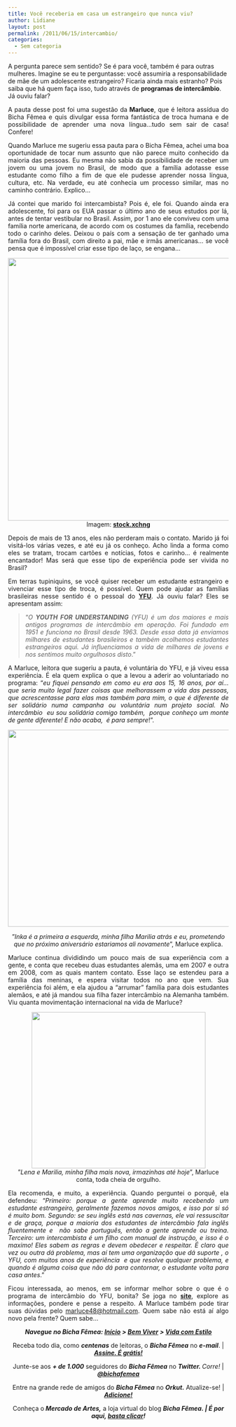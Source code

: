 ```yaml
---
title: Você receberia em casa um estrangeiro que nunca viu?
author: Lidiane
layout: post
permalink: /2011/06/15/intercambio/
categories:
  - Sem categoria
---
```

A pergunta parece sem sentido? Se é para você, também é para outras mulheres. Imagine se eu te perguntasse: você assumiria a responsabilidade de mãe de um adolescente estrangeiro? Ficaria ainda mais estranho? Pois saiba que há quem faça isso, tudo através de **programas de intercâmbio**. Já ouviu falar?

<p style="text-align: justify;">
  A pauta desse post foi uma sugestão da <strong>Marluce</strong>, que é leitora assídua do Bicha Fêmea e quis divulgar essa forma fantástica de troca humana e de possibilidade de aprender uma nova língua…tudo sem sair de casa! Confere!
</p>

<!--more-->

<p style="text-align: justify;">
  Quando Marluce me sugeriu essa pauta para o Bicha Fêmea, achei uma boa oportunidade de tocar num assunto que não parece muito conhecido da maioria das pessoas. Eu mesma não sabia da possibilidade de receber um jovem ou uma jovem no Brasil, de modo que a família adotasse esse estudante como filho a fim de que ele pudesse aprender nossa língua, cultura, etc. Na verdade, eu até conhecia um processo similar, mas no caminho contrário. Explico…
</p>

<p style="text-align: justify;">
  Já contei que marido foi intercambista? Pois é, ele foi. Quando ainda era adolescente, foi para os EUA passar o último ano de seus estudos por lá, antes de tentar vestibular no Brasil. Assim, por 1 ano ele conviveu com uma família norte americana, de acordo com os costumes da família, recebendo todo o carinho deles. Deixou o país com a sensação de ter ganhado uma família fora do Brasil, com direito a pai, mãe e irmãs americanas… se você pensa que é impossível criar esse tipo de laço, se engana…
</p>

<p style="text-align: center;">
  <a href="https://www.trololodemulher.com.br/2011/06/mapa.jpg"><img class="alignnone size-full wp-image-6523" title="mapa" src="https://www.trololodemulher.com.br/2011/06/mapa.jpg" alt="" width="600" height="600" /></a><br /> Imagem: <strong><a href="http://www.sxc.hu/" target="_blank" rel="noopener noreferrer">stock.xchng</a></strong>
</p>

<p style="text-align: justify;">
  Depois de mais de 13 anos, eles não perderam mais o contato. Marido já foi visitá-los várias vezes, e até eu já os conheço. Acho linda a forma como eles se tratam, trocam cartões e notícias, fotos e carinho… é realmente encantador! Mas será que esse tipo de experiência pode ser vivida no Brasil?
</p>

<p style="text-align: justify;">
  Em terras tupiniquins, se você quiser receber um estudante estrangeiro e vivenciar esse tipo de troca, é possível. Quem pode ajudar as famílias brasileiras nesse sentido é o pessoal do <strong><a href="http://www.yfu.com.br/index.shtml" target="_blank" rel="noopener noreferrer">YFU</a></strong>. Já ouviu falar? Eles se apresentam assim:
</p>

> <p style="text-align: justify;">
>   “<em>O <strong>YOUTH FOR UNDERSTANDING</strong> (YFU) é um dos maiores e mais antigos programas de intercâmbio em operação. Foi fundado em 1951 e funciona no Brasil desde 1963. Desde essa data já enviamos milhares de estudantes brasileiros e também acolhemos estudantes estrangeiros aqui. Já influenciamos a vida de milhares de jovens e nos sentimos muito orgulhosos disto</em>.”
> </p>

<p style="text-align: justify;">
  A Marluce, leitora que sugeriu a pauta, é voluntária do YFU, e já viveu essa experiência. É ela quem explica o que a levou a aderir ao voluntariado no programa: “<em>eu fiquei pensando em como eu era aos 15, 16 anos, por aí… que seria muito legal fazer coisas que melhorassem a vida das pessoas, que acrescentasse para elas mas também para mim, o que é diferente de ser solidário numa campanha ou voluntária num projeto social. No intercâmbio  eu sou solidária comigo também,  porque conheço um monte de gente diferente! E não acaba,  é para sempre</em>!”.
</p>

<p style="text-align: center;">
  <a href="https://www.trololodemulher.com.br/2011/06/intercambio.jpg"><img class="alignnone size-full wp-image-6521" title="intercâmbio" src="https://www.trololodemulher.com.br/2011/06/intercambio.jpg" alt="" width="600" height="450" /></a>
</p>

<p style="text-align: center;">
  ”<em>Inka é a primeira a esquerda, minha filha Marilia atrás e eu, prometendo que no próximo aniversário estariamos ali novamente</em>”, Marluce explica.
</p>

<p style="text-align: justify;">
  Marluce continua divididindo um pouco mais de sua experiência com a gente, e conta que recebeu duas estudantes alemãs, uma em 2007 e outra em 2008, com as quais mantem contato. Esse laço se estendeu para a família das meninas, e espera visitar todos no ano que vem. Sua experiência foi além, e ela ajudou a “arrumar” família para dois estudantes alemãos, e até já mandou sua filha fazer intercâmbio na Alemanha também. Viu quanta movimentação internacional na vida de Marluce?
</p>

<p style="text-align: center;">
  <a href="https://www.trololodemulher.com.br/2011/06/intercambio1.jpg"><img class="alignnone size-full wp-image-6522" title="intercâmbio[1]" src="https://www.trololodemulher.com.br/2011/06/intercambio1.jpg" alt="" width="397" height="357" /></a><br /> ”<em>Lena e Marilia, minha filha mais nova, irmazinhas até hoje</em>”, Marluce conta, toda cheia de orgulho.
</p>

<p style="text-align: justify;">
  Ela recomenda, e muito, a experiência. Quando perguntei o porquê, ela defendeu: “<em>Primeiro: porque a gente aprende muito recebendo um estudante estrangeiro, geralmente fazemos novos amigos, e isso por si só é muito bom. Segundo: se seu inglês está nas cavernas, ele vai ressuscitar e de graça, porque a maioria dos estudantes de intercâmbio fala inglês fluentemente e  não sabe português, então a gente aprende ou treina. Terceiro: um intercambista é um filho com manual de instrução, e isso é o maximo! Eles sabem as regras e devem obedecer e respeitar. É claro que vez ou outra dá problema, mas aí tem uma organização que dá suporte , o YFU, com muitos anos de experiência  e que resolve qualquer problema, e quando é alguma coisa que não dá para contornar, o estudante volta para casa antes</em>.”
</p>

<p style="text-align: justify;">
  Ficou interessada, ao menos, em se informar melhor sobre o que é o programa de intercâmbio do YFU, bonita? Se joga no <strong><a href="http://www.yfu.com.br/index.shtml" target="_blank" rel="noopener noreferrer">site</a></strong>, explore as informações, pondere e pense a respeito. A Marluce também pode tirar suas dúvidas pelo <a href="mailto:marluce48@hotmail.com">marluce48@hotmail.com</a>. Quem sabe não está aí algo novo pela frente? Quem sabe…
</p>

<p style="text-align: center;">
  <strong><em>Navegue no Bicha Fêmea: <a href="http://www.trololodemulher.com.br/">Início</a> > <a href="http://www.trololodemulher.com.br/bem-viver/">Bem Viver</a> > <a href="http://www.trololodemulher.com.br/category/estilo-de-vida/">Vida com Estilo</a> </em></strong>
</p>

<p style="text-align: center;">
  Receba todo dia, como <strong><em>centenas</em></strong> de leitoras, o <strong><em>Bicha Fêmea</em></strong> no <strong><em>e-mail</em></strong>. | <strong><em><a href="http://feedburner.google.com/fb/a/mailverify?uri=blogbichafemea&loc=pt_BR">Assine. É grátis!</a></em></strong>
</p>

<p style="text-align: center;">
  Junte-se aos <strong><em>+ de 1.000</em></strong> seguidores do <strong><em>Bicha Fêmea</em></strong> no <em><strong>Twitter. </strong>Corre!</em> | <strong><em><a href="http://twitter.com/bichafemea">@bichafemea</a></em></strong>
</p>

<p style="text-align: center;">
  Entre na grande rede de amigos do <strong><em>Bicha Fêmea</em></strong> no <strong><em>Orkut.</em></strong> Atualize-se! | <strong><em><a href="http://www.orkut.com.br/Main#Profile?uid=5161612886294499900">Adicione!</a></em></strong>
</p>

<p style="text-align: center;">
  Conheça o<strong><em> Mercado de Artes,</em></strong> a loja virtual do blog <strong><em>Bicha Fêmea. | É por aqui, </em></strong><a href="http://www.trololodemulher.com.br/loja/"><strong><em>basta clicar</em></strong></a><strong><em>!</em></strong>
</p>

<p style="text-align: center;">
   
</p>